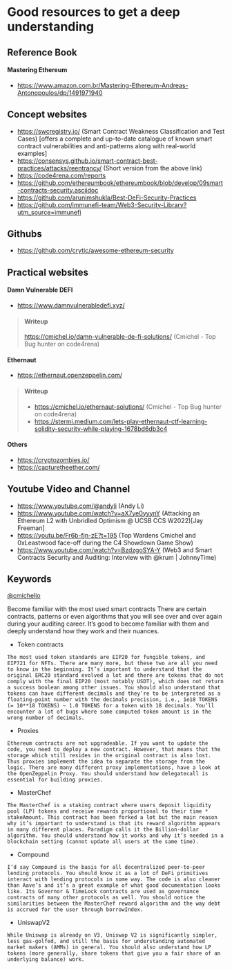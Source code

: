 # Good resources to get a deep understanding
## Reference Book
#### Mastering Ethereum
* https://www.amazon.com.br/Mastering-Ethereum-Andreas-Antonopoulos/dp/1491971940

## Concept websites
* https://swcregistry.io/ (Smart Contract Weakness Classification and Test Cases) [offers a complete and up-to-date catalogue of known smart contract vulnerabilities and anti-patterns along with real-world examples]
* https://consensys.github.io/smart-contract-best-practices/attacks/reentrancy/ (Short version from the above link)
* https://code4rena.com/reports
* https://github.com/ethereumbook/ethereumbook/blob/develop/09smart-contracts-security.asciidoc
* https://github.com/arunimshukla/Best-DeFi-Security-Practices
* https://github.com/immunefi-team/Web3-Security-Library?utm_source=immunefi

## Githubs
* https://github.com/crytic/awesome-ethereum-security

## Practical websites
#### Damn Vulnerable DEFI
* https://www.damnvulnerabledefi.xyz/

> #### Writeup
 > https://cmichel.io/damn-vulnerable-de-fi-solutions/ (Cmichel - Top Bug hunter on code4rena)

#### Ethernaut
* https://ethernaut.openzeppelin.com/

> #### Writeup 
 > * https://cmichel.io/ethernaut-solutions/ (Cmichel - Top Bug hunter on code4rena)
 > * https://stermi.medium.com/lets-play-ethernaut-ctf-learning-solidity-security-while-playing-1678bd6db3c4

#### Others
* https://cryptozombies.io/
* https://capturetheether.com/

## Youtube Video and Channel
* https://www.youtube.com/@andyli (Andy Li)
* https://www.youtube.com/watch?v=aX7ye0yyynY (Attacking an Ethereum L2 with Unbridled Optimism @ UCSB CCS W2022)[Jay Freeman]
* https://youtu.be/Fr6b-fjn-zE?t=195 (Top Wardens Cmichel and 0xLeastwood face-off during the C4 Showdown Game Show)
* https://www.youtube.com/watch?v=BzdzgoSYA-Y (Web3 and Smart Contracts Security and Auditing: Interview with @krum | JohnnyTime)

## Keywords

[@cmichelio](https://twitter.com/cmichelio)

Become familiar with the most used smart contracts
There are certain contracts, patterns or even algorithms that you will see over and over again during your auditing career. It’s good to become familiar with them and deeply understand how they work and their nuances.

* Token contracts
```
The most used token standards are EIP20 for fungible tokens, and EIP721 for NFTs. There are many more, but these two are all you need to know in the beginning. It’s important to understand that the original ERC20 standard evolved a lot and there are tokens that do not comply with the final EIP20 (most notably USDT), which does not return a success boolean among other issues. You should also understand that tokens can have different decimals and they’re to be interpreted as a floating-point number with the decimals precision, i.e., 1e18 TOKENS (= 10**18 TOKENS) ~ 1.0 TOKENS for a token with 18 decimals. You’ll encounter a lot of bugs where some computed token amount is in the wrong number of decimals.
```
* Proxies
```
Ethereum contracts are not upgradeable. If you want to update the code, you need to deploy a new contract. However, that means that the storage which still resides in the original contract is also lost. Thus proxies implement the idea to separate the storage from the logic. There are many different proxy implementations, have a look at the OpenZeppelin Proxy. You should understand how delegatecall is essential for building proxies.
```
* MasterChef
```
The MasterChef is a staking contract where users deposit liquidity pool (LP) tokens and receive rewards proportional to their time * stakeAmount. This contract has been forked a lot but the main reason why it’s important to understand is that its reward algorithm appears in many different places. Paradigm calls it the Billion-dollar algorithm. You should understand how it works and why it’s needed in a blockchain setting (cannot update all users at the same time).
```
* Compound
```
I’d say Compound is the basis for all decentralized peer-to-peer lending protocols. You should know it as a lot of DeFi primitives interact with lending protocols in some way. The code is also cleaner than Aave’s and it’s a great example of what good documentation looks like. Its Governor & TimeLock contracts are used as governance contracts of many other protocols as well. You should notice the similarities between the MasterChef reward algorithm and the way debt is accrued for the user through borrowIndex.
```
* UniswapV2
```
While Uniswap is already on V3, Uniswap V2 is significantly simpler, less gas-golfed, and still the basis for understanding automated market makers (AMMs) in general. You should also understand how LP tokens (more generally, share tokens that give you a fair share of an underlying balance) work.
```
